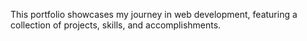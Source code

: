 This portfolio showcases my journey in web development, featuring a collection of projects, skills, and accomplishments.
